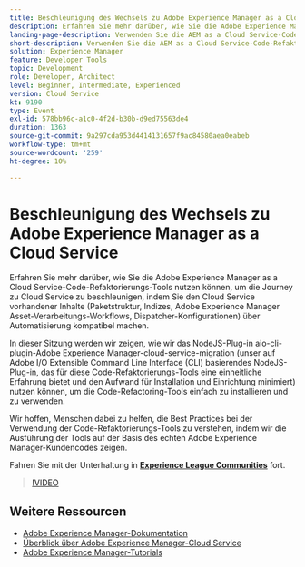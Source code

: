 ```yaml
---
title: Beschleunigung des Wechsels zu Adobe Experience Manager as a Cloud Service
description: Erfahren Sie mehr darüber, wie Sie die Adobe Experience Manager as a Cloud Service-Code-Refaktorierungs-Tools nutzen können, um die Journey zu Cloud Service zu beschleunigen, indem Sie den Cloud Service vorhandener Inhalte (Paketstruktur, Indizes, Adobe Experience Manager Asset-Verarbeitungs-Workflows, Dispatcher-Konfigurationen) über Automatisierung kompatibel machen.
landing-page-description: Verwenden Sie die AEM as a Cloud Service-Code-Refaktorierungs-Tools, um den Übergang zum Cloud Service zu beschleunigen.
short-description: Verwenden Sie die AEM as a Cloud Service-Code-Refaktorierungs-Tools, um den Übergang zum Cloud Service zu beschleunigen.
solution: Experience Manager
feature: Developer Tools
topic: Development
role: Developer, Architect
level: Beginner, Intermediate, Experienced
version: Cloud Service
kt: 9190
type: Event
exl-id: 578bb96c-a1c0-4f2d-b30b-d9ed75563de4
duration: 1363
source-git-commit: 9a297cda953d4414131657f9ac84580aea0eabeb
workflow-type: tm+mt
source-wordcount: '259'
ht-degree: 10%

---
```


# Beschleunigung des Wechsels zu Adobe Experience Manager as a Cloud Service

Erfahren Sie mehr darüber, wie Sie die Adobe Experience Manager as a Cloud Service-Code-Refaktorierungs-Tools nutzen können, um die Journey zu Cloud Service zu beschleunigen, indem Sie den Cloud Service vorhandener Inhalte (Paketstruktur, Indizes, Adobe Experience Manager Asset-Verarbeitungs-Workflows, Dispatcher-Konfigurationen) über Automatisierung kompatibel machen.

In dieser Sitzung werden wir zeigen, wie wir das NodeJS-Plug-in aio-cli-plugin-Adobe Experience Manager-cloud-service-migration (unser auf Adobe I/O Extensible Command Line Interface (CLI) basierendes NodeJS-Plug-in, das für diese Code-Refaktorierungs-Tools eine einheitliche Erfahrung bietet und den Aufwand für Installation und Einrichtung minimiert) nutzen können, um die Code-Refactoring-Tools einfach zu installieren und zu verwenden.

Wir hoffen, Menschen dabei zu helfen, die Best Practices bei der Verwendung der Code-Refaktorierungs-Tools zu verstehen, indem wir die Ausführung der Tools auf der Basis des echten Adobe Experience Manager-Kundencodes zeigen.

Fahren Sie mit der Unterhaltung in **[Experience League Communities](https://adobe.ly/3ETr7FI)** fort.

>[!VIDEO](https://video.tv.adobe.com/v/338036/?quality=12&learn=on&hidetitle=true)

## Weitere Ressourcen

- [Adobe Experience Manager-Dokumentation](https://experienceleague.adobe.com/docs/experience-manager-cloud-service.html)
- [Überblick über Adobe Experience Manager-Cloud Service](https://experienceleague.adobe.com/docs/experience-manager-cloud-service/overview/home.html)
- [Adobe Experience Manager-Tutorials](https://experienceleague.adobe.com/docs/experience-manager-tutorials.html)

